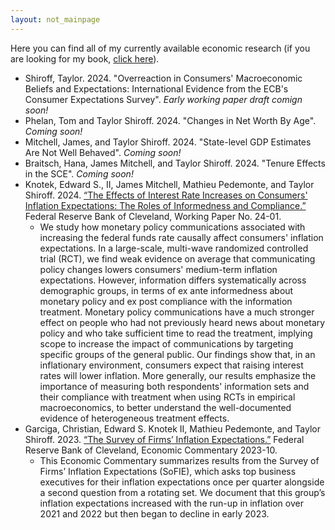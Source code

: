 ```yaml
---
layout: not_mainpage
---
```


Here you can find all of my currently available economic research (if you are looking for my book, [click here](https://taylorshiroff.github.io/next_year)).

* Shiroff, Taylor. 2024. "Overreaction in Consumers' Macroeconomic Beliefs and Expectations: International Evidence from the ECB's Consumer Expectations Survey". *Early working paper draft comign soon!*
* Phelan, Tom and Taylor Shiroff. 2024. "Changes in Net Worth By Age". *Coming soon!*
* Mitchell, James, and Taylor Shiroff. 2024. "State-level GDP Estimates Are Not Well Behaved". *Coming soon!* 
* Braitsch, Hana, James Mitchell, and Taylor Shiroff. 2024. "Tenure Effects in the SCE". *Coming soon!*
* Knotek, Edward S., II, James Mitchell, Mathieu Pedemonte, and Taylor Shiroff. 2024. [“The Effects of Interest Rate Increases on Consumers' Inflation Expectations: The Roles of Informedness and Compliance.”](https://doi.org/10.26509/frbc-wp-202401) Federal Reserve Bank of Cleveland, Working Paper No. 24-01. 
  * We study how monetary policy communications associated with increasing the federal funds rate causally affect consumers' inflation expectations. In a large-scale, multi-wave randomized controlled trial (RCT), we find weak evidence on average that communicating policy changes lowers consumers' medium-term inflation expectations. However, information differs systematically across demographic groups, in terms of ex ante informedness about monetary policy and ex post compliance with the information treatment. Monetary policy communications have a much stronger effect on people who had not previously heard news about monetary policy and who take sufficient time to read the treatment, implying scope to increase the impact of communications by targeting specific groups of the general public. Our findings show that, in an inflationary environment, consumers expect that raising interest rates will lower inflation. More generally, our results emphasize the importance of measuring both respondents' information sets and their compliance with treatment when using RCTs in empirical macroeconomics, to better understand the well-documented evidence of heterogeneous treatment effects.
* Garciga, Christian, Edward S. Knotek II, Mathieu Pedemonte, and Taylor Shiroff. 2023. [“The Survey of Firms’ Inflation Expectations.”](https://doi.org/10.26509/frbc-ec-202310) Federal Reserve Bank of Cleveland, Economic Commentary 2023-10. 
  * This Economic Commentary summarizes results from the Survey of Firms’ Inflation Expectations (SoFIE), which asks top business executives for their inflation expectations once per quarter alongside a second question from a rotating set. We document that this group’s inflation expectations increased with the run-up in inflation over 2021 and 2022 but then began to decline in early 2023. 
